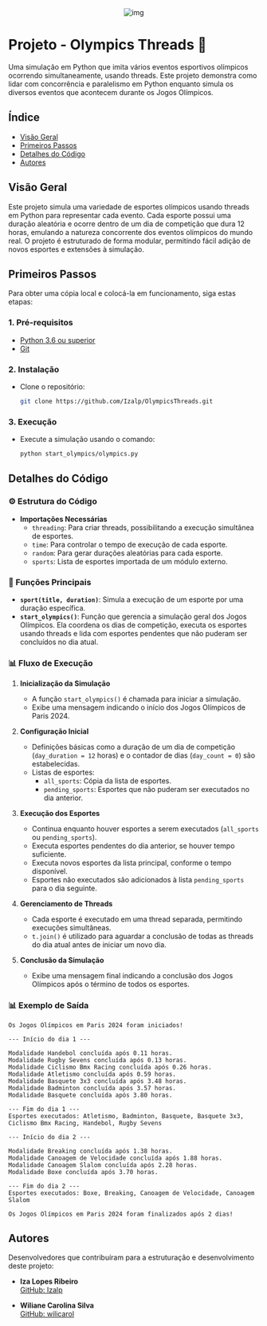 <div style="text-align: center;">
  <img src="https://github.com/user-attachments/assets/fc545583-f9af-4f79-b9ed-df713148e325" alt="img">
</div>

# **Projeto - Olympics Threads** 🏅

Uma simulação em Python que imita vários eventos esportivos olímpicos ocorrendo simultaneamente, usando threads. Este projeto demonstra como lidar com concorrência e paralelismo em Python enquanto simula os diversos eventos que acontecem durante os Jogos Olímpicos.

## **Índice**

- [Visão Geral](#visão-geral)
- [Primeiros Passos](#primeiros-passos)
- [Detalhes do Código](#detalhes-do-código)
- [Autores](#autores)

## **Visão Geral**

Este projeto simula uma variedade de esportes olímpicos usando threads em Python para representar cada evento. Cada esporte possui uma duração aleatória e ocorre dentro de um dia de competição que dura 12 horas, emulando a natureza concorrente dos eventos olímpicos do mundo real. O projeto é estruturado de forma modular, permitindo fácil adição de novos esportes e extensões à simulação.

## **Primeiros Passos**

Para obter uma cópia local e colocá-la em funcionamento, siga estas etapas:

### 1. **Pré-requisitos**

- [Python 3.6 ou superior](https://www.python.org/downloads/)
- [Git](https://git-scm.com/downloads)

### 2. **Instalação**

- Clone o repositório:

  ```bash
  git clone https://github.com/Izalp/OlympicsThreads.git
  ```

### 3. **Execução**

- Execute a simulação usando o comando:
  ```bash
  python start_olympics/olympics.py
  ```

## **Detalhes do Código**

### ⚙️ Estrutura do Código

- **Importações Necessárias**
  - `threading`: Para criar threads, possibilitando a execução simultânea de esportes.
  - `time`: Para controlar o tempo de execução de cada esporte.
  - `random`: Para gerar durações aleatórias para cada esporte.
  - `sports`: Lista de esportes importada de um módulo externo.

### 🔧 Funções Principais

- **`sport(title, duration)`**: Simula a execução de um esporte por uma duração específica.
- **`start_olympics()`**: Função que gerencia a simulação geral dos Jogos Olímpicos. Ela coordena os dias de competição, executa os esportes usando threads e lida com esportes pendentes que não puderam ser concluídos no dia atual.

### 📊 Fluxo de Execução

1. **Inicialização da Simulação**

   - A função `start_olympics()` é chamada para iniciar a simulação.
   - Exibe uma mensagem indicando o início dos Jogos Olímpicos de Paris 2024.

2. **Configuração Inicial**

   - Definições básicas como a duração de um dia de competição (`day_duration = 12` horas) e o contador de dias (`day_count = 0`) são estabelecidas.
   - Listas de esportes:
     - `all_sports`: Cópia da lista de esportes.
     - `pending_sports`: Esportes que não puderam ser executados no dia anterior.

3. **Execução dos Esportes**

   - Continua enquanto houver esportes a serem executados (`all_sports` ou `pending_sports`).
   - Executa esportes pendentes do dia anterior, se houver tempo suficiente.
   - Executa novos esportes da lista principal, conforme o tempo disponível.
   - Esportes não executados são adicionados à lista `pending_sports` para o dia seguinte.

4. **Gerenciamento de Threads**

   - Cada esporte é executado em uma thread separada, permitindo execuções simultâneas.
   - `t.join()` é utilizado para aguardar a conclusão de todas as threads do dia atual antes de iniciar um novo dia.

5. **Conclusão da Simulação**
   - Exibe uma mensagem final indicando a conclusão dos Jogos Olímpicos após o término de todos os esportes.

### 📊 Exemplo de Saída

```plaintext
Os Jogos Olímpicos em Paris 2024 foram iniciados!

--- Início do dia 1 ---

Modalidade Handebol concluída após 0.11 horas.
Modalidade Rugby Sevens concluída após 0.13 horas.
Modalidade Ciclismo Bmx Racing concluída após 0.26 horas.
Modalidade Atletismo concluída após 0.59 horas.
Modalidade Basquete 3x3 concluída após 3.48 horas.
Modalidade Badminton concluída após 3.57 horas.
Modalidade Basquete concluída após 3.80 horas.

--- Fim do dia 1 ---
Esportes executados: Atletismo, Badminton, Basquete, Basquete 3x3, Ciclismo Bmx Racing, Handebol, Rugby Sevens

--- Início do dia 2 ---

Modalidade Breaking concluída após 1.38 horas.
Modalidade Canoagem de Velocidade concluída após 1.88 horas.
Modalidade Canoagem Slalom concluída após 2.28 horas.
Modalidade Boxe concluída após 3.70 horas.

--- Fim do dia 2 ---
Esportes executados: Boxe, Breaking, Canoagem de Velocidade, Canoagem Slalom

Os Jogos Olímpicos em Paris 2024 foram finalizados após 2 dias!
```

## **Autores**

Desenvolvedores que contribuíram para a estruturação e desenvolvimento deste projeto:

- **Iza Lopes Ribeiro**  
  [GitHub: Izalp](https://github.com/Izalp)

- **Wiliane Carolina Silva**  
  [GitHub: wilicarol](https://github.com/wilicarol)
